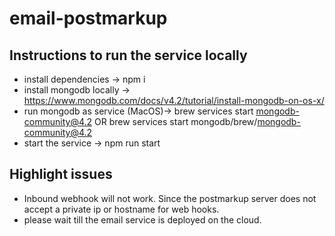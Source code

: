 # email-postmarkup

## Instructions to run the service locally
- install dependencies -> npm i
- install mongodb locally -> https://www.mongodb.com/docs/v4.2/tutorial/install-mongodb-on-os-x/
- run mongodb as service (MacOS)-> brew services start mongodb-community@4.2  OR  brew services start  mongodb/brew/mongodb-community@4.2
- start the service -> npm run start


## Highlight issues
- Inbound webhook will not work. Since the postmarkup server does not accept a private ip or hostname for web hooks.
- please wait till the email service is deployed on the cloud.
